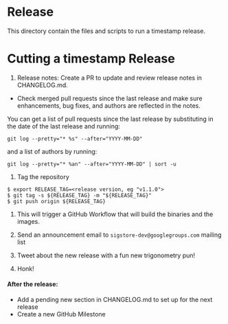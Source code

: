 # Release

This directory contain the files and scripts to run a timestamp release.

# Cutting a timestamp Release

1. Release notes: Create a PR to update and review release notes in CHANGELOG.md.
  - Check merged pull requests since the last release and make sure enhancements, bug fixes, and authors are reflected in the notes.

You can get a list of pull requests since the last release by substituting in the date of the last release and running:

```
git log --pretty="* %s" --after="YYYY-MM-DD"
```

and a list of authors by running:

```
git log --pretty="* %an" --after="YYYY-MM-DD" | sort -u
```

1. Tag the repository

```shell
$ export RELEASE_TAG=<release version, eg "v1.1.0">
$ git tag -s ${RELEASE_TAG} -m "${RELEASE_TAG}"
$ git push origin ${RELEASE_TAG}
```

1. This will trigger a GitHub Workflow that will build the binaries and the images.

1. Send an announcement email to `sigstore-dev@googlegroups.com` mailing list

1. Tweet about the new release with a fun new trigonometry pun!

1. Honk!

#### After the release:

* Add a pending new section in CHANGELOG.md to set up for the next release
* Create a new GitHub Milestone
